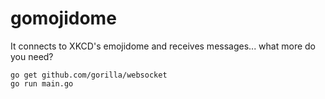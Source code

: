 # gomojidome

It connects to XKCD's emojidome and receives messages... what more do you need?

    go get github.com/gorilla/websocket
    go run main.go
